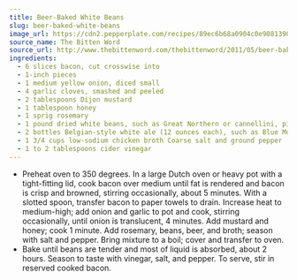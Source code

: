 ```yaml
---
title: Beer-Baked White Beans
slug: beer-baked-white-beans
image_url: https://cdn2.pepperplate.com/recipes/89ec6b68a0904c0e9081390e7253da8e.jpg
source_name: The Bitten Word
source_url: http://www.thebittenword.com/thebittenword/2011/05/beer-baked-white-beans-.html
ingredients:
  - 6 slices bacon, cut crosswise into
  - 1-inch pieces
  - 1 medium yellow onion, diced small
  - 4 garlic cloves, smashed and peeled
  - 2 tablespoons Dijon mustard
  - 1 tablespoon honey
  - 1 sprig rosemary
  - 1 pound dried white beans, such as Great Northern or cannellini, picked over, soaked overnight, and drained
  - 2 bottles Belgian-style white ale (12 ounces each), such as Blue Moon or Hoegaarden
  - 1 3/4 cups low-sodium chicken broth Coarse salt and ground pepper
  - 1 to 2 tablespoons cider vinegar
---
```


* Preheat oven to 350 degrees. In a large Dutch oven or heavy pot with a tight-fitting lid, cook bacon over medium until fat is rendered and bacon is crisp and browned, stirring occasionally, about 5 minutes. With a slotted spoon, transfer bacon to paper towels to drain. Increase heat to medium-high; add onion and garlic to pot and cook, stirring occasionally, until onion is translucent, 4 minutes. Add mustard and honey; cook 1 minute. Add rosemary, beans, beer, and broth; season with salt and pepper. Bring mixture to a boil; cover and transfer to oven.
* Bake until beans are tender and most of liquid is absorbed, about 2 hours. Season to taste with vinegar, salt, and pepper. To serve, stir in reserved cooked bacon.
